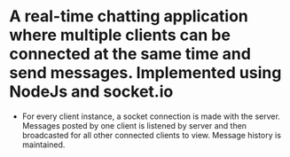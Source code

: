 # A real-time chatting application where multiple clients can be connected at the same time and send messages. Implemented using NodeJs and socket.io

- For every client instance, a socket connection is made with the server. Messages posted by one client is listened by server and then broadcasted for all other connected clients to view. Message history is maintained.
